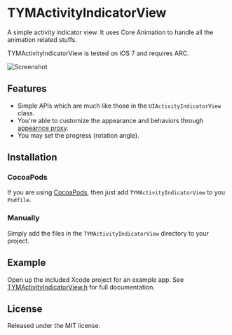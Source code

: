 # TYMActivityIndicatorView

A simple activity indicator view. It uses Core Animation to handle all the animation related stuffs.

TYMActivityIndicatorView is tested on iOS 7 and requires ARC.

![Screenshot](https://raw2.github.com/krafttuc/TYMActivityIndicatorView/master/Screenshot.png)


## Features

* Simple APIs which are much like those in the `UIActivityIndicatorView` class.
* You're able to customize the appearance and behaviors through [appearnce proxy](http://nshipster.com/uiappearance/).
* You may set the progress (rotation angle).


## Installation

### CocoaPods

If you are using [CocoaPods](http://cocoapods.org), then just add `TYMActivityIndicatorView` to you `Podfile`.

### Manually

Simply add the files in the `TYMActivityIndicatorView` directory to your project.


## Example

Open up the included Xcode project for an example app. See [TYMActivityIndicatorView.h](https://github.com/krafttuc/TYMActivityIndicatorView/blob/master/TYMActivityIndicatorView/TYMActivityIndicatorView.h) for full documentation.


## License

Released under the MIT license.
